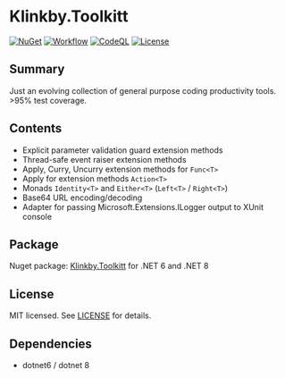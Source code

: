 # Klinkby.Toolkitt

[![NuGet](https://img.shields.io/nuget/v/Klinkby.Toolkitt.svg)](https://www.nuget.org/packages/Klinkby.Toolkitt/)
[![Workflow](https://github.com/klinkby/toolkitt/actions/workflows/dotnet.yml/badge.svg)](https://github.com/klinkby/toolkitt/actions/workflows/dotnet.yml)
[![CodeQL](https://github.com/klinkby/toolkitt/actions/workflows/github-code-scanning/codeql/badge.svg)](https://github.com/klinkby/toolkitt/actions/workflows/github-code-scanning/codeql)
[![License](https://img.shields.io/github/license/klinkby/toolkitt.svg)](LICENSE)

## Summary

Just an evolving collection of general purpose coding productivity tools.
\>95% test coverage.


## Contents

- Explicit parameter validation guard extension methods
- Thread-safe event raiser extension methods
- Apply, Curry, Uncurry extension methods for `Func<T>`
- Apply for extension methods `Action<T>`
- Monads `Identity<T>` and `Either<T>` (`Left<T>` / `Right<T>`)
- Base64 URL encoding/decoding
- Adapter for passing Microsoft.Extensions.ILogger output to XUnit console


## Package

Nuget package: [Klinkby.Toolkitt](https://www.nuget.org/packages/Klinkby.Toolkitt/) for .NET 6 and .NET 8


## License

MIT licensed. See [LICENSE](LICENSE) for details.


## Dependencies

- dotnet6 / dotnet 8
